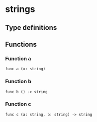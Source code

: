 # strings



## Type definitions



## Functions

### Function a

`func a (x: string)`


### Function b

`func b () -> string`


### Function c

`func c (a: string, b: string) -> string`

